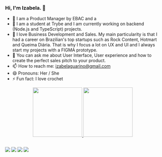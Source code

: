 ### Hi, I'm Izabela. 👋

- 🔭 I am a Product Manager by EBAC and a 
- 🌱 I am a student at Trybe and I am currently working on backend (Node.js and TypeScript) projects.
- 👯 I love Business Development and Sales. My main particularity is that I had a career on Brazilian's top startups such as Rock Content, Hotmart and Queima Diária. That is why I focus a lot on UX and UI and I always start my projects with a FIGMA prototype.
- 💬 You can ask me about User Interface, User experience and how to create the perfect sales pitch to your product.
- 📫 How to reach me: izabelaguarino@gmail.com
- 😄 Pronouns: Her / She
- ⚡ Fun fact: I love crochet


<div align="center">
  <a href="https://github.com/belaguarino">
  <img height="160em" src="https://github-readme-stats.vercel.app/api?username=belaguarino&show_icons=true&theme=dark&include_all_commits=true&count_private=true"/>
  <img height="160em" src="https://github-readme-stats.vercel.app/api/top-langs/?username=belaguarino&layout=compact&langs_count=7&theme=dark"/>
</div>

##

<div>
  <a href="https://api.whatsapp.com/send?phone=5531992226250" target="_blank"><img src="https://img.shields.io/badge/WhatsApp-25D366?style=for-the-badge&logo=whatsapp&logoColor=white" target="_blank"></a>
  <a href="https://www.instagram.com/belaguarino/" target="_blank"><img src="https://img.shields.io/badge/-Instagram-%23E4405F?style=for-the-badge&logo=instagram&logoColor=white" target="_blank"></a>
  <a href = "mailto:izabelaguarino@gmail.com"><img src="https://img.shields.io/badge/-Gmail-%23333?style=for-the-badge&logo=gmail&logoColor=white" target="_blank"></a>
  <a href="https://www.linkedin.com/in/izabelaguarino/" target="_blank"><img src="https://img.shields.io/badge/-LinkedIn-%230077B5?style=for-the-badge&logo=linkedin&logoColor=white" target="_blank"></a> 
</div>
